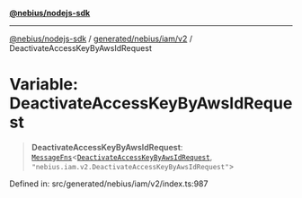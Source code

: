 [**@nebius/nodejs-sdk**](../../../../../README.md)

***

[@nebius/nodejs-sdk](../../../../../README.md) / [generated/nebius/iam/v2](../README.md) / DeactivateAccessKeyByAwsIdRequest

# Variable: DeactivateAccessKeyByAwsIdRequest

> **DeactivateAccessKeyByAwsIdRequest**: [`MessageFns`](../../../../../runtime/protos/core/interfaces/MessageFns.md)\<[`DeactivateAccessKeyByAwsIdRequest`](../interfaces/DeactivateAccessKeyByAwsIdRequest.md), `"nebius.iam.v2.DeactivateAccessKeyByAwsIdRequest"`\>

Defined in: src/generated/nebius/iam/v2/index.ts:987

